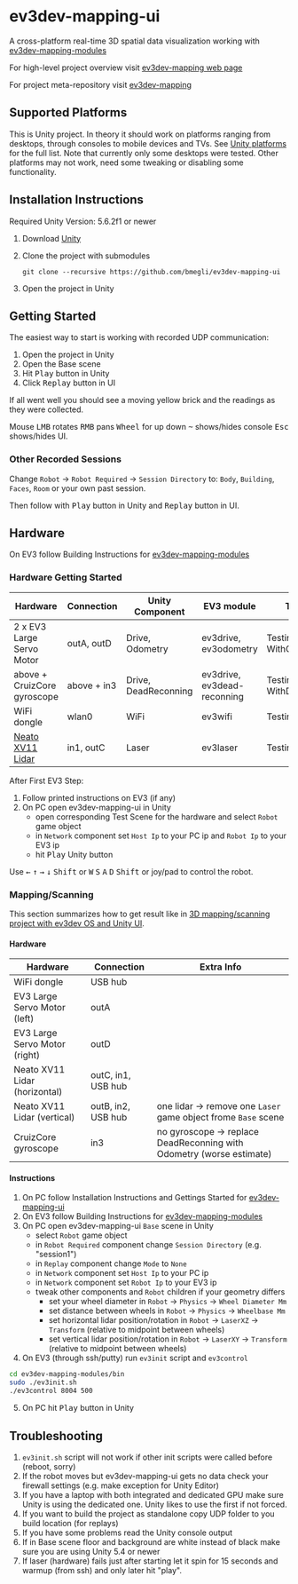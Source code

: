 # ev3dev-mapping-ui
A cross-platform real-time 3D spatial data visualization working with [ev3dev-mapping-modules](https://github.com/bmegli/ev3dev-mapping-modules)

For high-level project overview visit [ev3dev-mapping web page](http://www.ev3dev.org/projects/2016/08/07/Mapping/)

For project meta-repository visit [ev3dev-mapping](https://github.com/bmegli/ev3dev-mapping)

## Supported Platforms

This is Unity project. In theory it should work on platforms ranging from desktops, through consoles to mobile devices and TVs.
See [Unity platforms](https://unity3d.com/unity/multiplatform) for the full list. Note that currently only some desktops were tested.
Other platforms may not work, need some tweaking or disabling some functionality.

## Installation Instructions

Required Unity Version: 5.6.2f1 or newer

1. Download [Unity](https://unity3d.com/)
2. Clone the project with submodules

    `git clone --recursive https://github.com/bmegli/ev3dev-mapping-ui`
3. Open the project in Unity

## Getting Started

The easiest way to start is working with recorded UDP communication:

1. Open the project in Unity
2. Open the Base scene
3. Hit <kbd>Play</kbd> button in Unity
4. Click <kbd>Replay</kbd> button in UI

If all went well you should see a moving yellow brick and the readings as they were collected.

Mouse <kbd>LMB</kbd> rotates <kbd>RMB</kbd> pans <kbd>Wheel</kbd> for up down <kbd>~</kbd> shows/hides console <kbd>Esc</kbd> shows/hides UI.

### Other Recorded Sessions

Change `Robot` -> `Robot Required` -> `Session Directory` to: `Body`, `Building`, `Faces`, `Room` or your own past session.

Then follow with <kbd>Play</kbd> button in Unity and <kbd>Replay</kbd> button in UI.

## Hardware

On EV3 follow Building Instructions for [ev3dev-mapping-modules](https://github.com/bmegli/ev3dev-mapping-modules)

### Hardware Getting Started

| Hardware                    | Connection            | Unity Component     | EV3 module                 | Test Scene                        | First EV3 Step
| ----------------------------|-----------------------|---------------------|----------------------------|-----------------------------------|------------------------
| 2 x EV3 Large Servo Motor   | outA, outD            | Drive, Odometry     | ev3drive, ev3odometry      | TestingTheDrive WithOdometry      | `./ev3control 8004 500`
| above + CruizCore gyroscope | above + in3           | Drive, DeadReconning| ev3drive, ev3dead-reconning| TestingTheDrive WithDeadReconning | `sudo ./TestingTheDriveWithDeadReconning.sh`                     
| WiFi dongle                 | wlan0                 | WiFi                | ev3wifi                    | TestingTheWiFi                    | `./ev3control 8004 500`
| [Neato XV11 Lidar]          | in1, outC             | Laser               | ev3laser                   | TestingTheLidar                   | `./TestingTheLidar.sh`

[Neato XV11 Lidar]: http://www.ev3dev.org/docs/tutorials/using-xv11-lidar/

After First EV3 Step:
1. Follow printed instructions on EV3 (if any)
2. On PC open ev3dev-mapping-ui in Unity 
    - open corresponding Test Scene for the hardware and select `Robot` game object 
    - in `Network` component set `Host Ip` to your PC ip and `Robot Ip` to your EV3 ip
    - hit <kbd>Play</kbd> Unity button

Use <kbd>←</kbd> <kbd>↑</kbd> <kbd>→</kbd> <kbd>↓</kbd> <kbd>Shift</kbd> or <kbd>W</kbd> <kbd>S</kbd> <kbd>A</kbd> <kbd>D</kbd> <kbd>Shift</kbd> or joy/pad to control the robot.
	
### Mapping/Scanning

This section summarizes how to get result like in [3D mapping/scanning project with ev3dev OS and Unity UI](https://www.youtube.com/watch?v=9o_Fi8bHdvs).

#### Hardware

| Hardware                      | Connection         | Extra Info                                                           | 
| ------------------------------|--------------------|----------------------------------------------------------------------|
| WiFi dongle                   | USB hub            |                                                                      |
| EV3 Large Servo Motor (left)  | outA               |                                                                      |
| EV3 Large Servo Motor (right) | outD               |                                                                      |
| Neato XV11 Lidar (horizontal) | outC, in1, USB hub |                                                                      |
| Neato XV11 Lidar (vertical)   | outB, in2, USB hub | one lidar -> remove one `Laser` game object frome `Base` scene       |
| CruizCore gyroscope           | in3                | no gyroscope -> replace DeadReconning with Odometry (worse estimate) |

#### Instructions

1. On PC follow Installation Instructions and Gettings Started for [ev3dev-mapping-ui](https://github.com/bmegli/ev3dev-mapping-ui)
2. On EV3 follow Building Instructions for [ev3dev-mapping-modules](https://github.com/bmegli/ev3dev-mapping-modules)
3. On PC open ev3dev-mapping-ui `Base` scene in Unity
    - select `Robot` game object
	- in `Robot Required` component change `Session Directory` (e.g. "session1")
	- in `Replay` component change `Mode` to `None`
    - in `Network` component set `Host Ip` to your PC ip
	- in `Network` component set `Robot Ip` to your EV3 ip
	- tweak other components and `Robot` children if your geometry differs 
		- set your wheel diameter in `Robot` -> `Physics` -> `Wheel Diameter Mm`
		- set distance between wheels in `Robot` -> `Physics` -> `Wheelbase Mm`
		- set horizontal lidar position/rotation in `Robot` -> `LaserXZ` -> `Transform` (relative to midpoint between wheels)
		- set vertical lidar position/rotation in `Robot` -> `LaserXY` -> `Transform` (relative to midpoint between wheels)
4. On EV3 (through ssh/putty) run `ev3init` script and `ev3control`
``` bash
cd ev3dev-mapping-modules/bin
sudo ./ev3init.sh 
./ev3control 8004 500
```
5. On PC hit <kbd>Play</kbd> button in Unity

## Troubleshooting

1. `ev3init.sh` script will not work if other init scripts were called before (reboot, sorry)
2. If the robot moves but ev3dev-mapping-ui gets no data check your firewall settings (e.g. make exception for Unity Editor)
3. If you have a laptop with both integrated and dedicated GPU make sure Unity is using the dedicated one. Unity likes to use the first if not forced.
4. If you want to build the project as standalone copy UDP folder to you build location (for replays)
5. If you have some problems read the Unity console output
6. If in Base scene floor and background are white instead of black make sure you are using Unity 5.4 or newer
7. If laser (hardware) fails just after starting let it spin for 15 seconds and warmup (from ssh) and only later hit "play".
